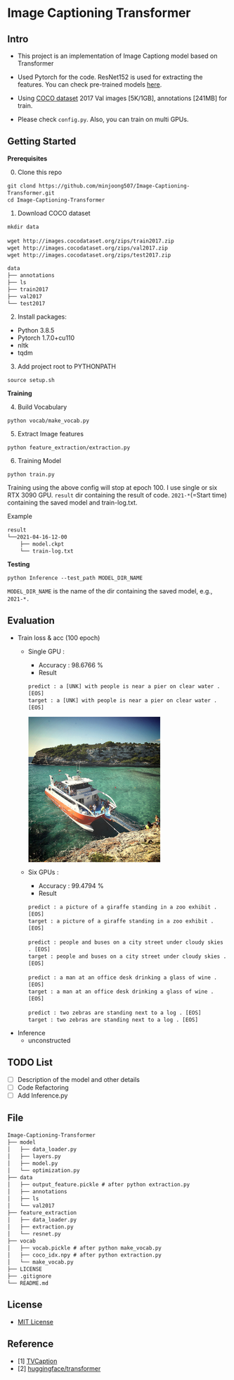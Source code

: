 # Image Captioning Transformer

## Intro

- This project is an implementation of Image Captiong model based on Transformer

- Used Pytorch for the code. ResNet152 is used for extracting the features. You can check pre-trained models [here](https://github.com/pytorch/vision/tree/master/torchvision/models).

- Using [COCO dataset](https://cocodataset.org/#home) 2017 Val images [5K/1GB], annotations [241MB] for train.

- Please check `config.py`. Also, you can train on multi GPUs.

## Getting Started
**Prerequisites**

0. Clone this repo
```
git clond https://github.com/minjoong507/Image-Captioning-Transformer.git
cd Image-Captioning-Transformer
```

1. Download COCO dataset
```
mkdir data

wget http://images.cocodataset.org/zips/train2017.zip
wget http://images.cocodataset.org/zips/val2017.zip
wget http://images.cocodataset.org/zips/test2017.zip

```

```
data
├── annotations
├── ls
├── train2017
├── val2017
└── test2017
```

2. Install packages:

- Python 3.8.5
- Pytorch 1.7.0+cu110
- nltk
- tqdm

3. Add project root to PYTHONPATH

```
source setup.sh
```

**Training**

4. Build Vocabulary


```
python vocab/make_vocab.py
```

5. Extract Image features


```
python feature_extraction/extraction.py
```

6. Training Model

```
python train.py
```

Training using the above config will stop at epoch 100. I use single or six RTX 3090 GPU. `result` dir containing the result of code. `2021-*`(=Start time) containing the saved model and train-log.txt.

Example
```
result
└──2021-04-16-12-00
    ├── model.ckpt
    └── train-log.txt
```

**Testing**

```
python Inference --test_path MODEL_DIR_NAME
```
`MODEL_DIR_NAME` is the name of the dir containing the saved model, e.g., `2021-*.`

## Evaluation

- Train loss & acc (100 epoch)
    - Single GPU : 
        - Accuracy : 98.6766 %
        - Result
        ```
        predict : a [UNK] with people is near a pier on clear water . [EOS]
        target : a [UNK] with people is near a pier on clear water . [EOS]
        ```
         <img src = "https://github.com/minjoong507/Image-Captioning-Transformer/blob/master/image/000000239274.jpg" width="300px;" align="center">    
         
    - Six GPUs : 
        - Accuracy : 99.4794 %
        - Result
        ```
        predict : a picture of a giraffe standing in a zoo exhibit . [EOS]
        target : a picture of a giraffe standing in a zoo exhibit . [EOS]

        predict : people and buses on a city street under cloudy skies . [EOS]
        target : people and buses on a city street under cloudy skies . [EOS]

        predict : a man at an office desk drinking a glass of wine . [EOS]
        target : a man at an office desk drinking a glass of wine . [EOS]

        predict : two zebras are standing next to a log . [EOS]
        target : two zebras are standing next to a log . [EOS]
        ```
- Inference
    - unconstructed

## TODO List
- [ ] Description of the model and other details
- [ ] Code Refactoring
- [ ] Add Inference.py

## File
```
Image-Captioning-Transformer
├── model
│   ├── data_loader.py
│   ├── layers.py
│   ├── model.py
│   └── optimization.py
├── data
│   ├── output_feature.pickle # after python extraction.py
│   ├── annotations
│   ├── ls
│   └── val2017
├── feature_extraction
│   ├── data_loader.py
│   ├── extraction.py
│   └── resnet.py
├── vocab
│   ├── vocab.pickle # after python make_vocab.py
│   ├── coco_idx.npy # after python extraction.py
│   └── make_vocab.py
├── LICENSE
├── .gitignore
└── README.md
```

## License
- [MIT License](https://opensource.org/licenses/MIT)

## Reference
- [1] [TVCaption](https://github.com/jayleicn/TVCaption)
- [2] [huggingface/transformer](https://github.com/huggingface/transformers)
